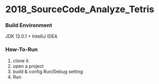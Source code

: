# 2018_SourceCode_Analyze_Tetris

### Build Environment

JDK 12.0.1 + IntelliJ IDEA

### How-To-Run

1. clone it.
2. open a project
3. build & config Run/Debug setting
4. Run